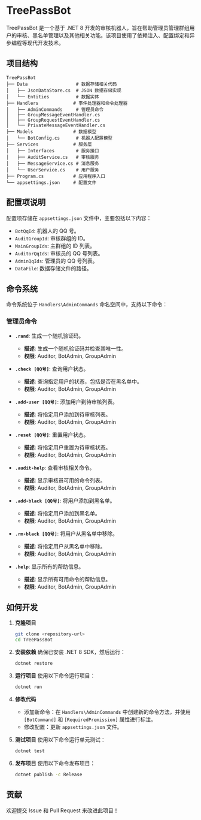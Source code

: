 # TreePassBot

TreePassBot 是一个基于 .NET 8 开发的审核机器人，旨在帮助管理员管理群组用户的审核、黑名单管理以及其他相关功能。该项目使用了依赖注入、配置绑定和异步编程等现代开发技术。

## 项目结构

```
TreePassBot
├── Data                  # 数据存储相关代码
│   ├── JsonDataStore.cs  # JSON 数据存储实现
│   └── Entities          # 数据实体
├── Handlers             # 事件处理器和命令处理器
│   ├── AdminCommands     # 管理员命令
│   ├── GroupMessageEventHandler.cs
│   ├── GroupRequestEventHandler.cs
│   └── PrivateMessageEventHandler.cs
├── Models               # 数据模型
│   └── BotConfig.cs      # 机器人配置模型
├── Services             # 服务层
│   ├── Interfaces        # 服务接口
│   ├── AuditService.cs   # 审核服务
│   ├── MessageService.cs # 消息服务
│   └── UserService.cs    # 用户服务
├── Program.cs           # 应用程序入口
└── appsettings.json     # 配置文件
```

## 配置项说明

配置项存储在 `appsettings.json` 文件中，主要包括以下内容：

- `BotQqId`: 机器人的 QQ 号。
- `AuditGroupId`: 审核群组的 ID。
- `MainGroupIds`: 主群组的 ID 列表。
- `AuditorQqIds`: 审核员的 QQ 号列表。
- `AdminQqIds`: 管理员的 QQ 号列表。
- `DataFile`: 数据存储文件的路径。

## 命令系统

命令系统位于 `Handlers\AdminCommands` 命名空间中，支持以下命令：

### 管理员命令

- **`.rand`**: 生成一个随机验证码。
  - **描述**: 生成一个随机验证码并检查其唯一性。
  - **权限**: Auditor, BotAdmin, GroupAdmin

- **`.check [QQ号]`**: 查询用户状态。
  - **描述**: 查询指定用户的状态，包括是否在黑名单中。
  - **权限**: Auditor, BotAdmin, GroupAdmin

- **`.add-user [QQ号]`**: 添加用户到待审核列表。
  - **描述**: 将指定用户添加到待审核列表。
  - **权限**: Auditor, BotAdmin, GroupAdmin

- **`.reset [QQ号]`**: 重置用户状态。
  - **描述**: 将指定用户重置为待审核状态。
  - **权限**: Auditor, BotAdmin, GroupAdmin

- **`.audit-help`**: 查看审核相关命令。
  - **描述**: 显示审核员可用的命令列表。
  - **权限**: Auditor, BotAdmin, GroupAdmin

- **`.add-black [QQ号]`**: 将用户添加到黑名单。
  - **描述**: 将指定用户添加到黑名单。
  - **权限**: Auditor, BotAdmin, GroupAdmin

- **`.rm-black [QQ号]`**: 将用户从黑名单中移除。
  - **描述**: 将指定用户从黑名单中移除。
  - **权限**: Auditor, BotAdmin, GroupAdmin

- **`.help`**: 显示所有的帮助信息。
  - **描述**: 显示所有可用命令的帮助信息。
  - **权限**: Auditor, BotAdmin, GroupAdmin

## 如何开发

1. **克隆项目**
   ```bash
   git clone <repository-url>
   cd TreePassBot
   ```

2. **安装依赖**
   确保已安装 .NET 8 SDK，然后运行：
   ```bash
   dotnet restore
   ```

3. **运行项目**
   使用以下命令运行项目：
   ```bash
   dotnet run
   ```

4. **修改代码**
   - 添加新命令：在 `Handlers\AdminCommands` 中创建新的命令方法，并使用 `[BotCommand]` 和 `[RequiredPremission]` 属性进行标注。
   - 修改配置：更新 `appsettings.json` 文件。

5. **测试项目**
   使用以下命令运行单元测试：
   ```bash
   dotnet test
   ```

6. **发布项目**
   使用以下命令发布项目：
   ```bash
   dotnet publish -c Release
   ```

## 贡献

欢迎提交 Issue 和 Pull Request 来改进此项目！